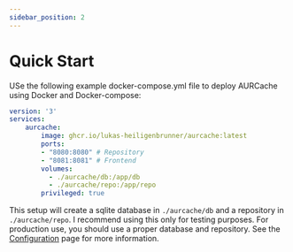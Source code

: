 ```yaml
---
sidebar_position: 2
---
```


# Quick Start

USe the following example docker-compose.yml file to deploy AURCache using Docker and Docker-compose:

```yaml
version: '3'
services:
    aurcache:
        image: ghcr.io/lukas-heiligenbrunner/aurcache:latest
        ports:
        - "8080:8080" # Repository
        - "8081:8081" # Frontend
        volumes:
          - ./aurcache/db:/app/db
          - ./aurcache/repo:/app/repo
        privileged: true 
```

This setup will create a sqlite database in `./aurcache/db` and a repository in `./aurcache/repo`.
I recommend using this only for testing purposes. 
For production use, you should use a proper database and repository. See the [Configuration](/docs/configuration) page for more information.